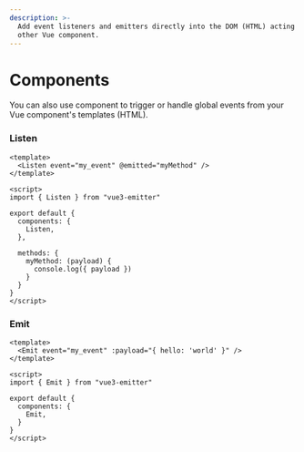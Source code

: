 ```yaml
---
description: >-
  Add event listeners and emitters directly into the DOM (HTML) acting as any
  other Vue component.
---
```


# Components

You can also use component to trigger or handle global events from your Vue component's templates (HTML).

### Listen

```vue
<template>
  <Listen event="my_event" @emitted="myMethod" />
</template>

<script>
import { Listen } from "vue3-emitter"

export default {
  components: {
    Listen,
  },

  methods: {
    myMethod: (payload) {
      console.log({ payload })
    }
  }
}
</script>
```

### Emit

```vue
<template>
  <Emit event="my_event" :payload="{ hello: 'world' }" />
</template>

<script>
import { Emit } from "vue3-emitter"

export default {
  components: {
    Emit,
  }
}
</script>
```
